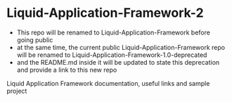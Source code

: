 # Liquid-Application-Framework-2 
- This repo will be renamed to Liquid-Application-Framework before going public
- at the same time, the current public Liquid-Application-Framework repo will be renamed to Liquid-Application-Framework-1.0-deprecated 
- and the README.md inside it will be updated to state this deprecation and provide a link to this new repo

Liquid Application Framework documentation, useful links and sample project
